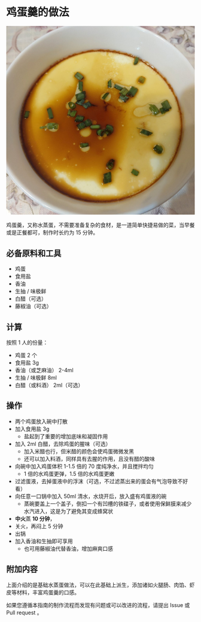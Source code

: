 # 鸡蛋羹的做法

![鸡蛋羹成品](./鸡蛋羹.jpg)

鸡蛋羹，又称水蒸蛋，不需要准备复杂的食材，是一道简单快捷易做的菜，当早餐或是正餐都可，制作时长约为 15 分钟。

## 必备原料和工具

- 鸡蛋
- 食用盐
- 香油
- 生抽 / 味极鲜
- 白醋（可选）
- 藤椒油（可选）

## 计算

按照 1 人的份量：

- 鸡蛋 2 个
- 食用盐 3g
- 香油（或芝麻油） 2-4ml
- 生抽 / 味极鲜 8ml
- 白醋（或料酒） 2ml（可选）

## 操作

- 两个鸡蛋放入碗中打散
- 加入食用盐 3g
  - 盐起到了重要的增加底味和凝固作用
- 加入 2ml 白醋，去除鸡蛋的腥味（可选）
  - 加入米醋也行，但米醋的颜色会使鸡蛋微微发黑
  - 还可以加入料酒，同样具有去腥的作用，且没有醋的酸味
- 向碗中加入鸡蛋体积 1-1.5 倍的 70 度纯净水，并且搅拌均匀
  - 1 倍的水鸡蛋更弹，1.5 倍的水鸡蛋更嫩
- 过滤蛋液，去掉蛋液中的浮沫（可选，不过滤蒸出来的蛋会有气泡导致不好看）
- 向任意一口锅中加入 50ml 清水，水烧开后，放入盛有鸡蛋液的碗
  - 蒸碗要盖上一个盖子，倒扣一个有凹槽的铁碟子，或者使用保鲜膜来减少水汽进入，这是为了避免其变成蜂窝状
- **中火**蒸 **10 分钟**，
- 关火，再闷上 5 分钟
- 出锅
- 加入香油和生抽即可享用
  - 也可用藤椒油代替香油，增加麻爽口感

## 附加内容

上面介绍的是基础水蒸蛋做法，可以在此基础上派生，添加诸如火腿肠、肉馅、虾皮等材料，丰富鸡蛋羹的口感。

如果您遵循本指南的制作流程而发现有问题或可以改进的流程，请提出 Issue 或 Pull request 。

